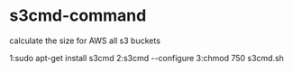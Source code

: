 # s3cmd-command
calculate the size for AWS all s3 buckets

1:sudo apt-get install s3cmd
2:s3cmd --configure
3:chmod 750 s3cmd.sh
